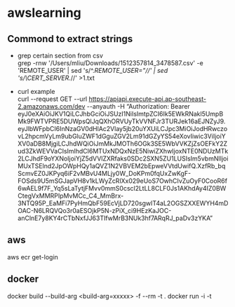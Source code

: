 # awslearning

## Commond to extract strings

- grep certain section from csv  
grep -rnw '/Users/mliu/Downloads/1512357814_3478587.csv' -e 'REMOTE_USER' | sed 's/^.*REMOTE_USER="//' | sed 's/\CERT_SERVER.*//' >1.txt

- curl example  
curl --request GET --url https://apiapi.execute-api.ap-southeast-2.amazonaws.com/dev --anyauth -H “Authorization: Bearer eyJ0eXAiOiJKV1QiLCJhbGciOiJSUzI1NiIsImtpZCI6Ik5EWkRNakl5UmpBMk9FWTVPRE5DUWpsQlJqQXhORVUyTkVVNFJr3TURJek16aEJNZyJ9.eyJlbWFpbCI6InNzaGV0dHlAc2Vlay5jb20uYXUiLCJpc3MiOiJodHRwczovL2hpcmVyLm9ubGluZWF1dGguZGV2Lm91dGZyYS54eXovIiwic3ViIjoiYXV0aDB8MjgiLCJhdWQiOiJmMkJMOTh6OGk3SE5WbVVKZjZsOEFkY2Zud3ZkWEVVaCIsImlhdCI6MTUxNDQxNzE5NiwiZXhwIjoxNTE0NDUzMTk2LCJhdF9oYXNoIjoiYjZ5dVVlZXRfaks0SDc2SXN5ZU1LUSIsIm5vbmNlIjoiMUxTSElnd2JpOWpHQy1aQVZ1N2VBVEM2bEpweVVtdUwifQ.XzfRb_bqScmvEZ0JKPyq6iF2vMBvU4MLjy0W_DoKPm0fqUxZwKgF-FOSds9U5mSGJapVH8v1kLWyZcRlXx029eUoS7OwhCIvZuOyF0CooR6f6wAEL9f7F_Yq5sLaTytjFMvv0mmS0cscl2LtLL8CLF0Js1AKhdAy4IZ0BWCtegVxMMRPIpMvMCc_C4_MmBrx-3NTQ95P_EaMFi7PyHmQbF59EcVjLD720sgwIT4aL2OGSZXXEWYH4mDOAC-N6LRQVQo3r0aESOjkP5N-zPiX_ci9HEzKaJOC-anClnE7y8KY4rCTbNxfJJ63TIfwMrB3NUk3hf7ARqRJ_paDv3zYKA”



## aws
aws ecr get-login

## docker
docker build --build-arg <build-arg=xxxxx> -f <DockerfileName> --rm -t <tag> .
docker run -i -t <tag name>

